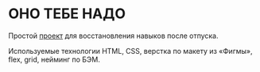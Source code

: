 # ОНО ТЕБЕ НАДО

Простой [проект](https://ono-tebe-nado-sigma.vercel.app/) для восстановления навыков после отпуска.

Используемые технологии
HTML, CSS, верстка по макету из «Фигмы», flex, grid, нейминг по БЭМ. 
